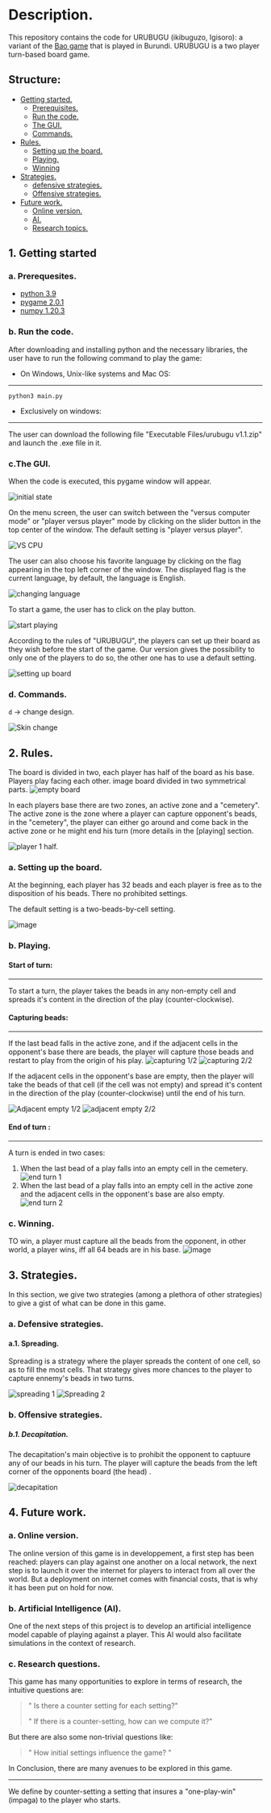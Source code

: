 # Description.
This repository contains the code for URUBUGU (ikibuguzo, Igisoro): a variant of the [Bao game](https://en.wikipedia.org/wiki/Bao_(game)) that is played in Burundi.
URUBUGU is a two player turn-based board game.

## Structure:
- [Getting started.](https://github.com/dan4am/urubugu/blob/master/README.md#1-getting-started)
   - [Prerequisites.](https://github.com/dan4am/urubugu/blob/master/README.md#a-prerequesites)
   - [Run the code.](https://github.com/dan4am/urubugu/blob/master/README.md#b-run-the-code)
   - [The GUI.](https://github.com/dan4am/urubugu/blob/master/README.md#cthe-gui)
   - [Commands.](https://github.com/dan4am/urubugu/blob/master/README.md#d-commands)
- [Rules.](https://github.com/dan4am/urubugu/blob/master/README.md#2-rules)
   - [Setting up the board.](https://github.com/dan4am/urubugu/blob/master/README.md#a-setting-up-the-board)
   - [Playing.](https://github.com/dan4am/urubugu/blob/master/README.md#b-playing)
   - [Winning](https://github.com/dan4am/urubugu/blob/master/README.md#c-winning)
- [Strategies.](https://github.com/dan4am/urubugu/blob/master/README.md#3-strategies)
   - [defensive strategies.](https://github.com/dan4am/urubugu/blob/master/README.md#a-defensive-strategies)
   - [Offensive strategies.](https://github.com/dan4am/urubugu/blob/master/README.md#b-offensive-strategies)
- [Future work.](https://github.com/dan4am/urubugu/blob/master/README.md#4-future-work)
    - [Online version.](https://github.com/dan4am/urubugu/blob/master/README.md#a-online-version)
    - [AI.](https://github.com/dan4am/urubugu/blob/master/README.md#b-artificial-intelligence-ai)
    - [Research topics.](https://github.com/dan4am/urubugu/blob/master/README.md#c-research-topics)
   
## 1. Getting started 
### a. Prerequesites.
- [python 3.9](https://www.python.org/downloads/)
- [pygame 2.0.1](https://www.pygame.org/wiki/GettingStarted)
- [numpy 1.20.3](https://numpy.org/install/)

 
### b. Run the code.
After downloading and installing python and the necessary libraries, the user have to run the 
following command to play the game:


- On Windows, Unix-like systems and Mac OS:
---
```
python3 main.py 
```

- Exclusively on windows:

---
The user can download the following file "Executable Files/urubugu v1.1.zip" and launch the .exe file in it.

### c.The GUI.
When the code is executed, this pygame window will appear.

![initial state](https://user-images.githubusercontent.com/39918471/129624035-34fb3747-79e3-47bd-ae4b-9260fdb60a7c.png)

On the menu screen, the user can switch between the "versus computer mode" or "player versus player"
mode by clicking on the slider button in the top center of the window. The default setting is "player versus player".

![VS CPU](https://user-images.githubusercontent.com/39918471/129625941-8cf297b1-cb4a-441a-9c24-860aef31c22b.png)

The user can also choose his favorite language by clicking on the flag appearing in the top left corner of the window.
The displayed flag is the current language, by default, the language is English.

![changing language](https://user-images.githubusercontent.com/39918471/129625799-a8a3976c-cb28-4b6d-8698-17864068d3ff.png)

To start a game, the user has to click on the play button.

![start playing](https://user-images.githubusercontent.com/39918471/129625572-ef986605-4545-4bf2-a3c6-42fd73acf5d6.png)

According to the rules of "URUBUGU", the players can set up their board as they wish before the start of the game.
Our version gives the possibility to only one of the players to do so, the other one has to use a default setting.

![setting up board](https://user-images.githubusercontent.com/39918471/129626389-99fa0edf-8b33-4f07-9ca1-dd36a6e2e8c2.png)

### d. Commands.

`d` → change design.

![Skin change](https://user-images.githubusercontent.com/39918471/129630271-e699303c-1487-44fe-a9d8-9c7d46cc36d2.png)

## 2. Rules.
The board is divided in two, each player has half of the board as his base. Players play facing each other.
image board divided in two symmetrical parts.
![empty board](https://user-images.githubusercontent.com/39918471/129637005-c293ba46-0743-47b6-9148-138cfa32ba47.png)

In each players base there are two zones, an active zone and a "cemetery".
The active zone is the zone where a player can capture opponent's beads, in the "cemetery", the player can either go around and come back in the active zone or he might end his turn (more details in the [playing] section.

![player 1 half.](https://user-images.githubusercontent.com/39918471/129637485-63ebdecc-105b-4fc7-a721-e10c479f7e6a.png)

### a. Setting up the board.
At the beginning, each player has 32 beads and each player is free as to the disposition of his beads.
There no prohibited settings.

The default setting is a two-beads-by-cell setting.

![image](https://user-images.githubusercontent.com/39918471/129638535-6863c633-cee8-4808-9363-db7131ab1eaa.png)


### b. Playing.
#### Start of turn:
---
To start a turn, the player takes the beads in any non-empty cell and spreads it's content in the direction of the play (counter-clockwise).


#### Capturing beads:
---

If the last bead falls in the active zone, and if the adjacent cells in the opponent's base there are beads, the player will capture those beads and restart to play from the 
origin of his play.
![capturing 1/2](https://user-images.githubusercontent.com/39918471/129642497-4d5f8238-af46-4819-8c3a-820acdad35b3.png)
![capturing 2/2](https://user-images.githubusercontent.com/39918471/129642561-0138541d-5a52-41b4-bf4e-b23b88e94987.png)

If the adjacent cells in the opponent's base are empty, then the player will take the beads of that cell (if the cell was not empty) and spread it's content in the direction of the play (counter-clockwise) until the end of his turn.

![Adjacent empty 1/2](https://user-images.githubusercontent.com/39918471/129643110-bad6834b-d622-4cf0-8354-41a1ad2a254b.png)
![adjacent empty 2/2](https://user-images.githubusercontent.com/39918471/129643151-ff7ae1b1-4327-492e-a723-1183c8ba9a97.png)


#### End of turn :
---
A turn is ended in two cases:
1. When the last bead of a play falls into an empty cell in the cemetery.
 ![end turn 1](https://user-images.githubusercontent.com/39918471/129640197-36219d29-1824-46ed-b1c7-a15ec8f042f6.png)
2. When the last bead of a play falls into an empty cell in the active zone and the adjacent cells in the opponent's base are also empty.
![end turn 2](https://user-images.githubusercontent.com/39918471/129640690-b2760140-5cf8-4381-a966-06305a5f9133.png)

### c. Winning.

TO win, a player must capture all the beads from the opponent, in other world, a player wins, iff all 64 beads are in his base.
![image](https://user-images.githubusercontent.com/39918471/129643735-a0f1cb1f-1d8a-4ccb-9e1d-6006f6c7da6b.png)


## 3. Strategies.
In this section, we give two strategies (among a plethora of other strategies) to give a gist of what can be done in this game.

### a. Defensive strategies.
#### a.1. Spreading.
Spreading is a strategy where the player spreads the content of one cell, so as to fill the most cells. That strategy gives more chances to the player to capture ennemy's beads in two turns.

![spreading 1](https://user-images.githubusercontent.com/39918471/129629986-5cbbb5b5-e62d-47c3-9935-5e114c9f6b16.png)
![Spreading 2](https://user-images.githubusercontent.com/39918471/129630032-4cb6941b-5751-44c2-8baa-b12b975896d4.png)




### b. Offensive strategies.
##### b.1. Decapitation.

The decapitation's main objective is to prohibit the opponent to captuure any of our beads in his turn.
The player will capture the beads from the left corner of the opponents board (the head) .
 
![decapitation](https://user-images.githubusercontent.com/39918471/129628783-69781ef8-8c6e-4f75-871a-7cbd2522b80e.png)


## 4. Future work.

### a. Online version.
The online version of this game is in developpement, a first step has been reached: players can play against one another on a local network, the next step is to launch it over the internet for players to interact from all over the world. But a deployment on internet comes with financial costs, that is why it has been put on hold for now.
### b. Artificial Intelligence (AI).
One of the next steps of this project is to develop an artificial intelligence model capable of playing against a player.
This AI would also facilitate simulations in the context of research.
### c. Research questions.
This game has many opportunities to explore in terms of research, the intuitive questions are:
> " Is there a counter setting for each setting?"
> 
> " If there is a counter-setting, how can we compute it?"

But there are also some non-trivial questions like:
> " How initial settings influence the game? "

In Conclusion, there are many avenues to be explored in this game.

---
We define by counter-setting a setting that insures a "one-play-win" (impaga) to the player who starts.
